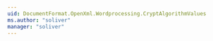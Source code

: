 ```yaml
---
uid: DocumentFormat.OpenXml.Wordprocessing.CryptAlgorithmValues
ms.author: "soliver"
manager: "soliver"
---
```

